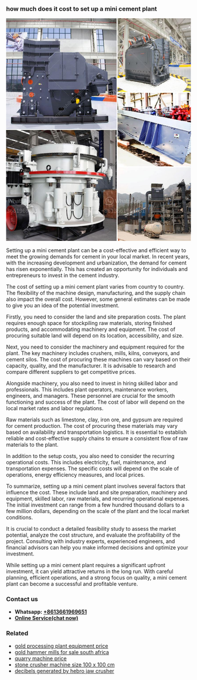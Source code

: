 <h3>how much does it cost to set up a mini cement plant</h3><img src='1704791683.jpg' alt=''><p>Setting up a mini cement plant can be a cost-effective and efficient way to meet the growing demands for cement in your local market. In recent years, with the increasing development and urbanization, the demand for cement has risen exponentially. This has created an opportunity for individuals and entrepreneurs to invest in the cement industry.</p><p>The cost of setting up a mini cement plant varies from country to country. The flexibility of the machine design, manufacturing, and the supply chain also impact the overall cost. However, some general estimates can be made to give you an idea of the potential investment.</p><p>Firstly, you need to consider the land and site preparation costs. The plant requires enough space for stockpiling raw materials, storing finished products, and accommodating machinery and equipment. The cost of procuring suitable land will depend on its location, accessibility, and size.</p><p>Next, you need to consider the machinery and equipment required for the plant. The key machinery includes crushers, mills, kilns, conveyors, and cement silos. The cost of procuring these machines can vary based on their capacity, quality, and the manufacturer. It is advisable to research and compare different suppliers to get competitive prices.</p><p>Alongside machinery, you also need to invest in hiring skilled labor and professionals. This includes plant operators, maintenance workers, engineers, and managers. These personnel are crucial for the smooth functioning and success of the plant. The cost of labor will depend on the local market rates and labor regulations.</p><p>Raw materials such as limestone, clay, iron ore, and gypsum are required for cement production. The cost of procuring these materials may vary based on availability and transportation logistics. It is essential to establish reliable and cost-effective supply chains to ensure a consistent flow of raw materials to the plant.</p><p>In addition to the setup costs, you also need to consider the recurring operational costs. This includes electricity, fuel, maintenance, and transportation expenses. The specific costs will depend on the scale of operations, energy efficiency measures, and local prices.</p><p>To summarize, setting up a mini cement plant involves several factors that influence the cost. These include land and site preparation, machinery and equipment, skilled labor, raw materials, and recurring operational expenses. The initial investment can range from a few hundred thousand dollars to a few million dollars, depending on the scale of the plant and the local market conditions.</p><p>It is crucial to conduct a detailed feasibility study to assess the market potential, analyze the cost structure, and evaluate the profitability of the project. Consulting with industry experts, experienced engineers, and financial advisors can help you make informed decisions and optimize your investment.</p><p>While setting up a mini cement plant requires a significant upfront investment, it can yield attractive returns in the long run. With careful planning, efficient operations, and a strong focus on quality, a mini cement plant can become a successful and profitable venture.</p><h3>Contact us</h3><ul><li><strong>Whatsapp:&nbsp;<a href="https://wa.me/8613661969651">+8613661969651</a></strong></li><li><a href="https://swt.shibang-china.com/?git&amp;zhl&amp;how much does it cost to set up a mini cement plant"><strong>Online Service(chat now)</strong></a></li></ul><h3>Related</h3><ul><li><a href='gold processing plant equipment price.md'>gold processing plant equipment price</a></li><li><a href='gold hammer mills for sale south africa.md'>gold hammer mills for sale south africa</a></li><li><a href='quarry machine price.md'>quarry machine price</a></li><li><a href='stone crusher machine size 100 x 100 cm.md'>stone crusher machine size 100 x 100 cm</a></li><li><a href='decibels generated by hebro jaw crusher.md'>decibels generated by hebro jaw crusher</a></li></ul>